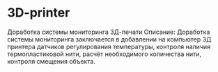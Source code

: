 # 3D-printer
Доработка системы мониторинга 3Д-печати
Описание: Доработка системы мониторинга заключается в добавлении на компьютер 3Д принтера датчиков регулирования температуры, контроля наличия термопластиковой нити,  расчёт необходимого количества нити, контроля смещения объекта.
